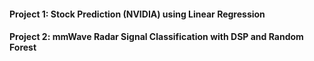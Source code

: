 

#### Project 1: Stock Prediction (NVIDIA) using Linear Regression 

#### Project 2: mmWave Radar Signal Classification with DSP and Random Forest
